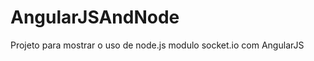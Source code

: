 AngularJSAndNode
================
Projeto para mostrar o uso de node.js modulo socket.io com AngularJS
